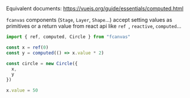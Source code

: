 Equivalent documents: https://vuejs.org/guide/essentials/computed.html


`fcanvas` components (`Stage`, `Layer`, `Shape`...) accept setting values ​​as primitives or a return value from react api like `ref `, `reactive`, `computed`...

```ts
import { ref, computed, Circle } from "fcanvas"

const x = ref(0)
const y = computed(() => x.value * 2)

const circle = new Circle({
  x,
  y
})

x.value = 50
```